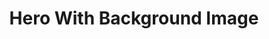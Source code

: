 ---
title: Hero With Background Image
component: "heros"
seo:
  page_title:
  meta_description:
  featured_image: /uploads/featured-image.jpg
  featured_image_alt:
hero:
  heading:
  body:
  hero_image:
    image: /uploads/featured-image.jpg
    image_alt:
html_example:
  - |
    <section class="hero hero--background-image" aria-labelledby="hero-heading">
      <div class="hero__image">
        <picture>
          <source sizes="100vw" srcset="" type="image/avif">

          <source sizes="100vw" srcset="" type="image/webp">

          <source sizes="100vw" srcset="" type="image/jpg">

          <img src="https://source.unsplash.com/random/1800x600?space" alt="" width="1800" height="600">
        </picture>
      </div>
      <div class="hero__content">
        <div class="wrapper-sm text-color-white text-align-center flow">
          <h1 id="hero-heading">Hero Heading</h1>
          <div class="flow">Lorem ipsum dolor sit amet, consectetur adipiscing elit, sed do eiusmod tempor incididunt ut labore et dolore magna aliqua.</div>
          <a class="btn btn--primary" href="/contact/">Contact Us</a>
        </div>
      </div>
    </section>
css_example:
  - |
    .hero--background-image {
      max-height: 500px;
      height: 50vh;
      overflow: hidden;
    }

    .hero--background-image::after {
      content: "";
      background-color: rgba($black,.7);
      grid-area: 1/-1;
    }

    .hero--background-image .hero__content {
      z-index: 1;
      margin: auto;
    }

    .hero--background-image .hero__image {
      position: relative;
    }

    .hero--background-image .hero__image img {
      position: absolute;
      width: 100%;
      height: 100%;
      object-fit: cover;
    }
---
